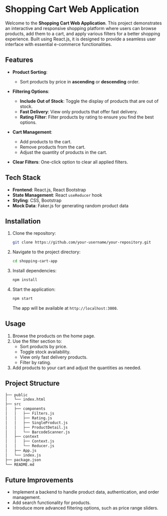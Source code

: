# **Shopping Cart Web Application**

Welcome to the **Shopping Cart Web Application**. This project demonstrates an interactive and responsive shopping platform where users can browse products, add them to a cart, and apply various filters for a better shopping experience. Built using React.js, it is designed to provide a seamless user interface with essential e-commerce functionalities.

## **Features**

- **Product Sorting**: 
  - Sort products by price in **ascending** or **descending** order.
  
- **Filtering Options**:
  - **Include Out of Stock**: Toggle the display of products that are out of stock.
  - **Fast Delivery**: View only products that offer fast delivery.
  - **Rating Filter**: Filter products by rating to ensure you find the best options.

- **Cart Management**:
  - Add products to the cart.
  - Remove products from the cart.
  - Adjust the quantity of products in the cart.

- **Clear Filters**: One-click option to clear all applied filters.

## **Tech Stack**

- **Frontend**: React.js, React Bootstrap
- **State Management**: React `useReducer` hook
- **Styling**: CSS, Bootstrap
- **Mock Data**: Faker.js for generating random product data

## **Installation**

1. Clone the repository:

   ```bash
   git clone https://github.com/your-username/your-repository.git
   ```

2. Navigate to the project directory:

   ```bash
   cd shopping-cart-app
   ```

3. Install dependencies:

   ```bash
   npm install
   ```

4. Start the application:

   ```bash
   npm start
   ```

   The app will be available at `http://localhost:3000`.

## **Usage**

1. Browse the products on the home page.
2. Use the filter section to:
   - Sort products by price.
   - Toggle stock availability.
   - View only fast delivery products.
   - Filter by rating.
3. Add products to your cart and adjust the quantities as needed.


## **Project Structure**

```bash
├── public
│   └── index.html
├── src
│   ├── components
│   │   ├── Filters.js
│   │   ├── Rating.js
│   │   ├── SingleProduct.js
│   │   ├── ProductDetail.js
│   │   └── BarcodeScanner.js
│   ├── context
│   │   ├── Context.js
│   │   └── Reducer.js
│   ├── App.js
│   └── index.js
├── package.json
└── README.md

```

## **Future Improvements**

- Implement a backend to handle product data, authentication, and order management.
- Add search functionality for products.
- Introduce more advanced filtering options, such as price range sliders.

